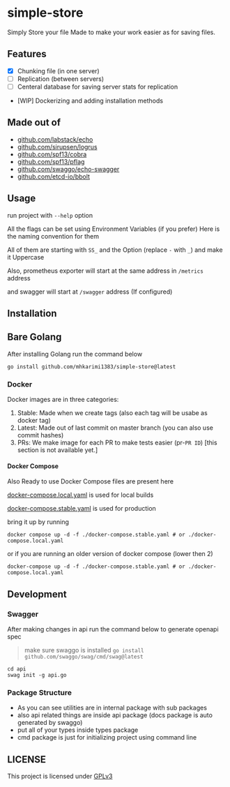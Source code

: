 # simple-store

Simply Store your file
Made to make your work easier as for saving files.

## Features

- [x] Chunking file (in one server)
- [ ] Replication (between servers)
- [ ] Centeral database for saving server stats for replication
- [WIP] Dockerizing and adding installation methods

## Made out of

- [github.com/labstack/echo](https://github.com/labstack/echo)
- [github.com/sirupsen/logrus](https://github.com/sirupsen/logrus)
- [github.com/spf13/cobra](https://github.com/spf13/cobra)
- [github.com/spf13/pflag](https://github.com/spf13/cobra)
- [github.com/swaggo/echo-swagger](https://github.com/swaggo/echo-swagger)
- [github.com/etcd-io/bbolt](https://github.com/etcd-io/bbolt)

## Usage

run project with `--help` option

All the flags can be set using Environment Variables (if you prefer) Here is the naming convention for them

All of them are starting with `SS_` and the Option (replace `-` with `_`) and make it Uppercase

Also, prometheus exporter will start at the same address in `/metrics` address

and swagger will start at `/swagger` address (If configured)

## Installation

## Bare Golang

After installing Golang run the command below

```shell
go install github.com/mhkarimi1383/simple-store@latest
```

### Docker

Docker images are in three categories:

1. Stable: Made when we create tags (also each tag will be usabe as docker tag)
2. Latest: Made out of last commit on master branch (you can also use commit hashes)
3. PRs: We make image for each PR to make tests easier (pr-`PR ID`) [this section is not available yet.]

#### Docker Compose

Also Ready to use Docker Compose files are present here

[docker-compose.local.yaml](./docker-compose.local.yaml) is used for local builds

[docker-compose.stable.yaml](./docker-compose.stable.yaml) is used for production

bring it up by running

```shell
docker compose up -d -f ./docker-compose.stable.yaml # or ./docker-compose.local.yaml
```

or if you are running an older version of docker compose (lower then 2)

```shell
docker-compose up -d -f ./docker-compose.stable.yaml # or ./docker-compose.local.yaml
```

## Development

### Swagger

After making changes in api run the command below to generate openapi spec

> make sure swaggo is installed `go install github.com/swaggo/swag/cmd/swag@latest`

```shell
cd api
swag init -g api.go
```

### Package Structure

- As you can see utilities are in internal package with sub packages
- also api related things are inside api package (docs package is auto generated by swaggo)
- put all of your types inside types package
- cmd package is just for initializing project using command line

## LICENSE

This project is licensed under [GPLv3](./LICENSE)
